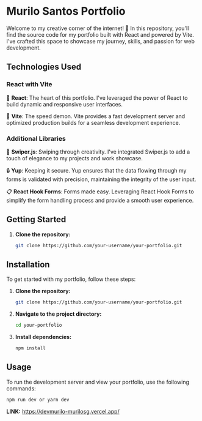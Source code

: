 # Murilo Santos Portfolio

Welcome to my creative corner of the internet! 🚀 In this repository, you'll find the source code for my portfolio built with React and powered by Vite. I've crafted this space to showcase my journey, skills, and passion for web development.

## Technologies Used

### React with Vite

🚀 **React**: The heart of this portfolio. I've leveraged the power of React to build dynamic and responsive user interfaces.

💨 **Vite**: The speed demon. Vite provides a fast development server and optimized production builds for a seamless development experience.

### Additional Libraries

🔄 **Swiper.js**: Swiping through creativity. I've integrated Swiper.js to add a touch of elegance to my projects and work showcase.

🔒 **Yup**: Keeping it secure. Yup ensures that the data flowing through my forms is validated with precision, maintaining the integrity of the user input.

📋 **React Hook Forms**: Forms made easy. Leveraging React Hook Forms to simplify the form handling process and provide a smooth user experience.

## Getting Started

1. **Clone the repository:**

   ```bash
   git clone https://github.com/your-username/your-portfolio.git
## Installation

To get started with my portfolio, follow these steps:

1. **Clone the repository:**

    ```bash
    git clone https://github.com/your-username/your-portfolio.git
    ```

2. **Navigate to the project directory:**

    ```bash
    cd your-portfolio
    ```

3. **Install dependencies:**

    ```bash
    npm install
    ```

## Usage

To run the development server and view your portfolio, use the following commands:

```bash
npm run dev or yarn dev
```
**LINK:** https://devmurilo-murilosg.vercel.app/
